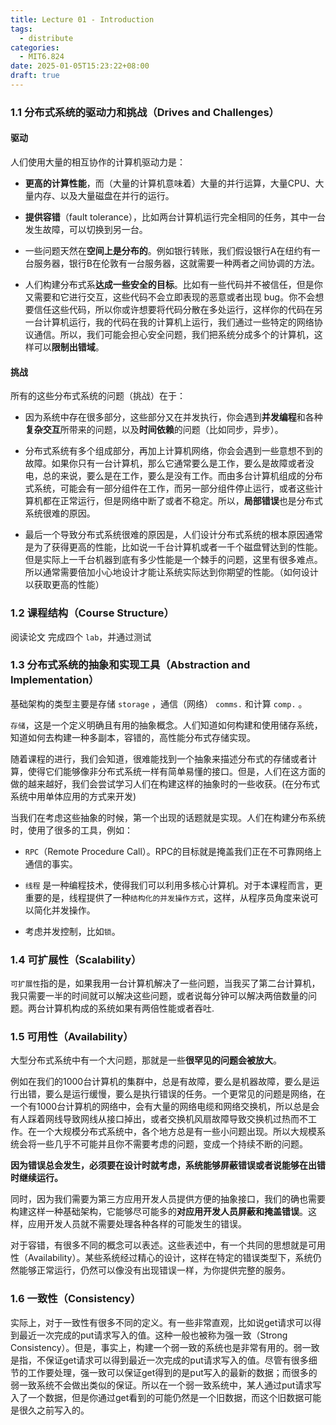 ```yaml
---
title: Lecture 01 - Introduction
tags:
  - distribute
categories:
  - MIT6.824
date: 2025-01-05T15:23:22+08:00
draft: true
---
```

### 1.1 分布式系统的驱动力和挑战（Drives and Challenges）

#### 驱动

人们使用大量的相互协作的计算机驱动力是：

- **更高的计算性能**，而（大量的计算机意味着）大量的并行运算，大量CPU、大量内存、以及大量磁盘在并行的运行。
    
- **提供容错**（fault tolerance），比如两台计算机运行完全相同的任务，其中一台发生故障，可以切换到另一台。
    
- 一些问题天然在**空间上是分布的**。例如银行转账，我们假设银行A在纽约有一台服务器，银行B在伦敦有一台服务器，这就需要一种两者之间协调的方法。
    
- 人们构建分布式系**达成一些安全的目标**。比如有一些代码并不被信任，但是你又需要和它进行交互，这些代码不会立即表现的恶意或者出现 bug。你不会想要信任这些代码，所以你或许想要将代码分散在多处运行，这样你的代码在另一台计算机运行，我的代码在我的计算机上运行，我们通过一些特定的网络协议通信。所以，我们可能会担心安全问题，我们把系统分成多个的计算机，这样可以**限制出错域**。

#### 挑战

所有的这些分布式系统的问题（挑战）在于：

- 因为系统中存在很多部分，这些部分又在并发执行，你会遇到**并发编程**和各种**复杂交互**所带来的问题，以及**时间依赖**的问题（比如同步，异步）。
    
- 分布式系统有多个组成部分，再加上计算机网络，你会会遇到一些意想不到的故障。如果你只有一台计算机，那么它通常要么是工作，要么是故障或者没电，总的来说，要么是在工作，要么是没有工作。而由多台计算机组成的分布式系统，可能会有一部分组件在工作，而另一部分组件停止运行，或者这些计算机都在正常运行，但是网络中断了或者不稳定。所以，**局部错误**也是分布式系统很难的原因。
    
- 最后一个导致分布式系统很难的原因是，人们设计分布式系统的根本原因通常是为了获得更高的性能，比如说一千台计算机或者一千个磁盘臂达到的性能。但是实际上一千台机器到底有多少性能是一个棘手的问题，这里有很多难点。所以通常需要倍加小心地设计才能让系统实际达到你期望的性能。（如何设计以获取更高的性能）

### 1.2 课程结构（Course Structure）

阅读论文 完成四个 `lab`，并通过测试

### 1.3 分布式系统的抽象和实现工具（Abstraction and Implementation）

基础架构的类型主要是存储 `storage` ，通信（网络） `comms.` 和计算 `comp.` 。

`存储`，这是一个定义明确且有用的抽象概念。人们知道如何构建和使用储存系统，知道如何去构建一种多副本，容错的，高性能分布式存储实现。

随着课程的进行，我们会知道，很难能找到一个抽象来描述分布式的存储或者计算，使得它们能够像非分布式系统一样有简单易懂的接口。但是，人们在这方面的做的越来越好，我们会尝试学习人们在构建这样的抽象时的一些收获。(在分布式系统中用单体应用的方式来开发)

当我们在考虑这些抽象的时候，第一个出现的话题就是实现。人们在构建分布系统时，使用了很多的工具，例如：

- `RPC`（Remote Procedure Call）。RPC的目标就是掩盖我们正在不可靠网络上通信的事实。
    
- `线程` 是一种编程技术，使得我们可以利用多核心计算机。对于本课程而言，更重要的是，线程提供了一种`结构化的并发操作方式`，这样，从程序员角度来说可以简化并发操作。
    
- 考虑并发控制，比如`锁`。

### 1.4 可扩展性（Scalability）

`可扩展性`指的是，如果我用一台计算机解决了一些问题，当我买了第二台计算机，我只需要一半的时间就可以解决这些问题，或者说每分钟可以解决两倍数量的问题。两台计算机构成的系统如果有两倍性能或者吞吐.

### 1.5 可用性（Availability）

大型分布式系统中有一个大问题，那就是一些**很罕见的问题会被放大**。

例如在我们的1000台计算机的集群中，总是有故障，要么是机器故障，要么是运行出错，要么是运行缓慢，要么是执行错误的任务。一个更常见的问题是网络，在一个有1000台计算机的网络中，会有大量的网络电缆和网络交换机，所以总是会有人踩着网线导致网线从接口掉出，或者交换机风扇故障导致交换机过热而不工作。在一个大规模分布式系统中，各个地方总是有一些小问题出现。所以大规模系统会将一些几乎不可能并且你不需要考虑的问题，变成一个持续不断的问题。

**因为错误总会发生，必须要在设计时就考虑，系统能够屏蔽错误或者说能够在出错时继续运行。**

同时，因为我们需要为第三方应用开发人员提供方便的抽象接口，我们的确也需要构建这样一种基础架构，它能够尽可能多的**对应用开发人员屏蔽和掩盖错误**。这样，应用开发人员就不需要处理各种各样的可能发生的错误。

对于容错，有很多不同的概念可以表述。这些表述中，有一个共同的思想就是可用性（Availability）。某些系统经过精心的设计，这样在特定的错误类型下，系统仍然能够正常运行，仍然可以像没有出现错误一样，为你提供完整的服务。

### 1.6 一致性（Consistency）

实际上，对于一致性有很多不同的定义。有一些非常直观，比如说get请求可以得到最近一次完成的put请求写入的值。这种一般也被称为强一致（Strong Consistency）。但是，事实上，构建一个弱一致的系统也是非常有用的。弱一致是指，不保证get请求可以得到最近一次完成的put请求写入的值。尽管有很多细节的工作要处理，强一致可以保证get得到的是put写入的最新的数据；而很多的弱一致系统不会做出类似的保证。所以在一个弱一致系统中，某人通过put请求写入了一个数据，但是你通过get看到的可能仍然是一个旧数据，而这个旧数据可能是很久之前写入的。